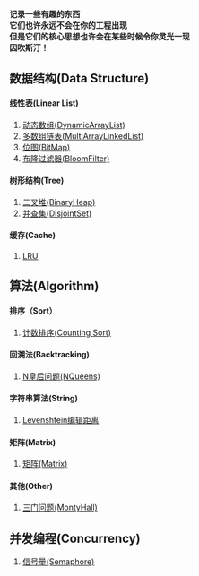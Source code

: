 **记录一些有趣的东西   
它们也许永远不会在你的工程出现  
但是它们的核心思想也许会在某些时候令你灵光一现  
因吹斯汀！**

## 数据结构(Data Structure)
#### 线性表(Linear List)
1. [动态数组(DynamicArrayList)](https://github.com/MrYangxf/interest/blob/master/java-data-structure/src/main/java/top/yangxf/interest/datastructure/linear/DynamicArrayList.java)
2. [多数组链表(MultiArrayLinkedList)](https://github.com/MrYangxf/interest/blob/master/java-data-structure/src/main/java/top/yangxf/interest/datastructure/theory/MultiArrayLinkedList.java)
3. [位图(BitMap)](https://github.com/MrYangxf/interest/blob/master/java-data-structure/src/main/java/top/yangxf/interest/datastructure/theory/BitMap.java)
4. [布隆过滤器(BloomFilter)](https://github.com/MrYangxf/interest/blob/master/java-data-structure/src/main/java/top/yangxf/interest/datastructure/theory/BloomFilter.java)

#### 树形结构(Tree)
1. [二叉堆(BinaryHeap)](https://github.com/MrYangxf/JavaHub/blob/master/java-data-structure/src/main/java/top/yangxf/interest/datastructure/tree/heap/BinaryHeap.java)
2. [并查集(DisjointSet)](https://github.com/MrYangxf/interest/blob/master/java-data-structure/src/main/java/top/yangxf/interest/datastructure/tree/DisjointSet.java)

#### 缓存(Cache)
1. [LRU](https://github.com/MrYangxf/interest/blob/master/java-data-structure/src/main/java/top/yangxf/interest/datastructure/theory/cache/LRUCache.java)

## 算法(Algorithm)
#### 排序（Sort）
1. [计数排序(Counting Sort)](https://github.com/MrYangxf/JavaHub/blob/master/java-algorithm/src/main/java/top/yangxf/interest/algorithm/sort/CountingSorter.java)

#### 回溯法(Backtracking)
1. [N皇后问题(NQueens)](https://github.com/MrYangxf/interest/blob/master/java-algorithm/src/main/java/top/yangxf/interest/algorithm/recall/NQueens.java)

#### 字符串算法(String)
1. [Levenshtein编辑距离](https://github.com/MrYangxf/interest/blob/master/java-algorithm/src/main/java/top/yangxf/interest/algorithm/string/LevenshteinEditDistance.java)

#### 矩阵(Matrix)
1. [矩阵(Matrix)](https://github.com/MrYangxf/JavaHub/blob/master/java-algorithm/src/main/java/top/yangxf/interest/algorithm/math/Matrix.java)

#### 其他(Other)
1. [三门问题(MontyHall)](https://github.com/MrYangxf/interest/blob/master/java-algorithm/src/main/java/top/yangxf/interest/algorithm/theory/MontyHallSimulator.java)

## 并发编程(Concurrency)
1. [信号量(Semaphore)](https://github.com/MrYangxf/JavaHub/blob/master/java-concurrent/src/main/java/top/yangxf/interest/concurrent/theory/Semaphore.java)
